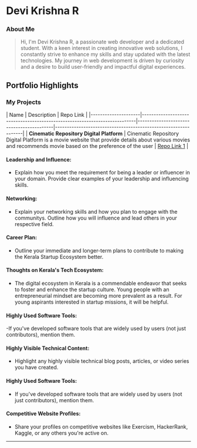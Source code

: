 # Devi Krishna R

### About Me

>Hi, I'm Devi Krishna R, a passionate web developer and a dedicated student. With a keen interest in creating innovative web solutions, I constantly strive to enhance my skills and stay updated with the latest technologies. My journey in web development is driven by curiosity and a desire to build user-friendly and impactful digital experiences.


## Portfolio Highlights

### My Projects

| Name                | Description                                            | Repo Link                                                      |
|---------------------|---------------------------------------------------------------------------|------------------------------------------|----------------------------------------------------------------|
| **Cinematic Repository Digital Platform**  | Cinematic Repository Digital Platform is a movie website that provide details about various movies and recommends movie based on the preference of the user              |  [Repo Link 1](https://github.com/CRDP-Miniproject/CRDP)             |

#### Leadership and Influence:

- Explain how you meet the requirement for being a leader or influencer in your domain. Provide clear examples of your leadership and influencing skills.

#### Networking:

- Explain your networking skills and how you plan to engage with the communitys. Outline how you will influence and lead others in your respective field.

#### Career Plan:

- Outline your immediate and longer-term plans to contribute to making the Kerala Startup Ecosystem better.

#### Thoughts on Kerala's Tech Ecosystem:

- The digital ecosystem in Kerala is a commendable endeavor that seeks to foster and enhance the startup culture. Young people with an entrepreneurial mindset are becoming more prevalent as a result. For young aspirants interested in startup missions, it will be helpful.


#### Highly Used Software Tools:

-If you've developed software tools that are widely used by users (not just contributors), mention them.

#### Highly Visible Technical Content:

- Highlight any highly visible technical blog posts, articles, or video series you have created.

#### Highly Used Software Tools:

- If you've developed software tools that are widely used by users (not just contributors), mention them.

#### Competitive Website Profiles:
- Share your profiles on competitive websites like Exercism, HackerRank, Kaggle, or any others you're active on.





---
